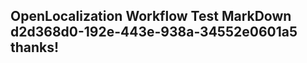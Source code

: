 <properties
ms.topic="hero-topic"
ms.test1="hero-topic"
ms.test2="test"/>

## OpenLocalization Workflow Test MarkDown d2d368d0-192e-443e-938a-34552e0601a5 thanks!
